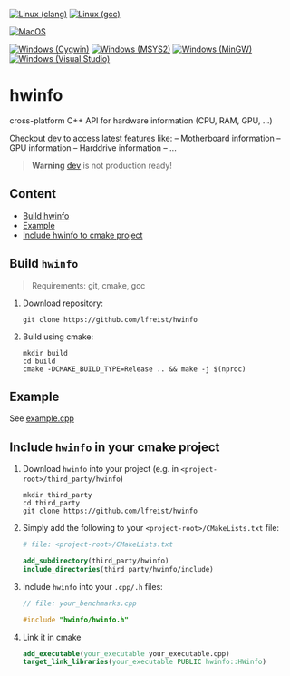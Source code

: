 [![Linux (clang)](https://github.com/lfreist/hwinfo/actions/workflows/build-linux-clang.yml/badge.svg)](https://github.com/lfreist/hwinfo/actions/workflows/build-linux-clang.yml)
[![Linux (gcc)](https://github.com/lfreist/hwinfo/actions/workflows/build-linux-gcc.yml/badge.svg)](https://github.com/lfreist/hwinfo/actions/workflows/build-linux-gcc.yml)

[![MacOS](https://github.com/lfreist/hwinfo/actions/workflows/build-macos.yml/badge.svg)](https://github.com/lfreist/hwinfo/actions/workflows/build-macos.yml)

[![Windows (Cygwin)](https://github.com/lfreist/hwinfo/actions/workflows/build-windows-cygwin.yml/badge.svg)](https://github.com/lfreist/hwinfo/actions/workflows/build-windows-cygwin.yml)
[![Windows (MSYS2)](https://github.com/lfreist/hwinfo/actions/workflows/build-windows-msys2.yml/badge.svg)](https://github.com/lfreist/hwinfo/actions/workflows/build-windows-msys2.yml)
[![Windows (MinGW)](https://github.com/lfreist/hwinfo/actions/workflows/build-windows-mingw.yml/badge.svg)](https://github.com/lfreist/hwinfo/actions/workflows/build-windows-mingw.yml)
[![Windows (Visual Studio)](https://github.com/lfreist/hwinfo/actions/workflows/build-windows-vs.yml/badge.svg)](https://github.com/lfreist/hwinfo/actions/workflows/build-windows-vs.yml)

# hwinfo
cross-platform C++ API for hardware information (CPU, RAM, GPU, ...)

Checkout [dev](https://github.com/lfreist/hwinfo/tree/dev) to access latest features like:
  – Motherboard information
  – GPU information
  – Harddrive information
  – ...
  
> **Warning**
> [dev](https://github.com/lfreist/hwinfo/tree/dev) is not production ready!

## Content

* [Build hwinfo](#build-hwinfo)
* [Example](#example)
* [Include hwinfo to cmake project](#include-hwinfo-in-your-cmake-project)


## Build `hwinfo`
> Requirements: git, cmake, gcc

1. Download repository:
    ```
    git clone https://github.com/lfreist/hwinfo
    ```
2. Build using cmake:
    ```
    mkdir build
    cd build
    cmake -DCMAKE_BUILD_TYPE=Release .. && make -j $(nproc)
    ```

## Example
See [example.cpp](examples/example.cpp)

## Include `hwinfo` in your cmake project
1. Download `hwinfo` into your project (e.g. in `<project-root>/third_party/hwinfo`)
    ```
    mkdir third_party
    cd third_party
    git clone https://github.com/lfreist/hwinfo
    ```
2. Simply add the following to your `<project-root>/CMakeLists.txt` file:
    ```cmake
    # file: <project-root>/CMakeLists.txt
    
    add_subdirectory(third_party/hwinfo)
    include_directories(third_party/hwinfo/include)
    ```
3. Include `hwinfo` into your `.cpp/.h` files:
    ```c++
    // file: your_benchmarks.cpp
    
    #include "hwinfo/hwinfo.h"
    ```
4. Link it in cmake
    ```cmake
    add_executable(your_executable your_executable.cpp)
    target_link_libraries(your_executable PUBLIC hwinfo::HWinfo)
    ```
